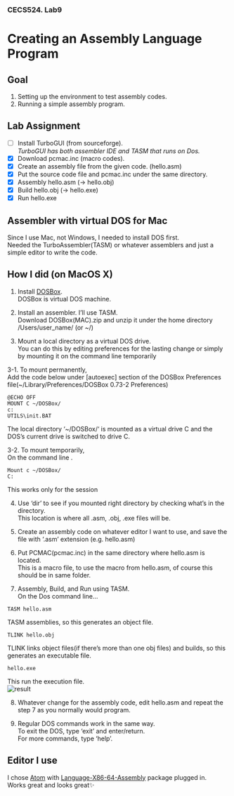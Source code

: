 ### CECS524. Lab9
# Creating an Assembly Language Program

## Goal
1. Setting up the environment to test assembly codes.
2. Running a simple assembly program.

## Lab Assignment
- [ ] Install TurboGUI (from sourceforge).  
*TurboGUI has both assembler IDE and TASM that runs on Dos.*
- [x] Download pcmac.inc (macro codes).
- [x] Create an assembly file from the given code. (hello.asm)
- [x] Put the source code file and pcmac.inc under the same directory.  
- [x] Assembly hello.asm (-> hello.obj)
- [x] Build hello.obj (-> hello.exe)
- [x] Run hello.exe

## Assembler with virtual DOS for Mac
Since I use Mac, not Windows, I needed to install DOS first.  
Needed the TurboAssembler(TASM) or whatever assemblers and just a simple editor to write the code.  


## How I did (on MacOS X)

1. Install [DOSBox](https://www.dosbox.com/download.php?main=1).  
DOSBox is virtual DOS machine.

2. Install an assembler. I’ll use TASM.  
Download DOSBox(MAC).zip and unzip it under the home directory /Users/user_name/ (or ~/)

3. Mount a local directory as a virtual DOS drive.  
You can do this by editing preferences for the lasting change or simply by mounting it on the command line temporarily

3-1. To mount permanently,  
Add the code below under [autoexec] section of the DOSBox Preferences file(~/Library/Preferences/DOSBox 0.73-2 Preferences)
```
@ECHO OFF
MOUNT C ~/DOSBox/
c:
UTILS\init.BAT
```
The local directory ‘~/DOSBox/‘ is mounted as a virtual drive C and the DOS’s current drive is switched to drive C.

3-2. To mount temporarily,  
On the command line . 
```
Mount c ~/DOSBox/
C:
```
This works only for the session

4. Use ‘dir’ to see if you mounted right directory by checking what’s in the directory.  
This location is where all .asm, .obj, .exe files will be.

5. Create an assembly code on whatever editor I want to use, and save the file with ‘.asm’ extension (e.g. hello.asm)

6. Put PCMAC(pcmac.inc) in the same directory where hello.asm is located.  
This is a macro file, to use the macro from hello.asm, of course this should be in same folder.

7. Assembly, Build, and Run using TASM.  
On the Dos command line…
```
TASM hello.asm
```
TASM assemblies, so this generates an object file.
```
TLINK hello.obj
```
TLINK links object files(if there’s more than one obj files) and builds, so this generates an executable file.
```
hello.exe
```
This run the execution file.  
![result](/images/lab9_screenshot.png)  

8. Whatever change for the assembly code, edit hello.asm and repeat the step 7 as you normally would program.

9. Regular DOS commands work in the same way.  
To exit the DOS, type ‘exit’ and enter/return.  
For more commands, type ‘help’.

## Editor I use
I chose [Atom](https://atom.io/) with [Language-X86-64-Assembly](https://atom.io/packages/language-x86-64-assembly) package plugged in.  
Works great and looks great:sparkles:  
